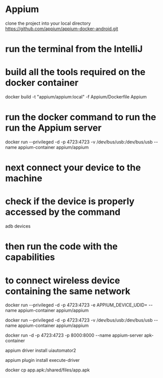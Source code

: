 # Appium

clone the project into your local directory https://github.com/appium/appium-docker-android.git

# run the terminal from the IntelliJ 

# build all the tools required on the docker container 
docker build -t "appium/appium:local" -f Appium/Dockerfile Appium
# run the docker command to run the run the Appium server 
docker run --privileged -d -p 4723:4723  -v /dev/bus/usb:/dev/bus/usb --name appium-container appium/appium

# next connect your device to the machine

# check if the device is properly accessed by the command 

adb devices

# then run the code with the capabilities 

# to connect wireless device containing the same network 
docker run --privileged -d -p 4723:4723  -e APPIUM_DEVICE_UDID=<ip address of the real device > --name appium-container appium/appium

docker run --privileged -d -p 4723:4723  -v /dev/bus/usb:/dev/bus/usb --name appium-container appium/appium

docker run -d -p 4723:4723 -p 8000:8000 --name appium-server apk-container


appium driver install uiautomator2

appium plugin install execute-driver

docker cp app.apk:/shared/files/app.apk

